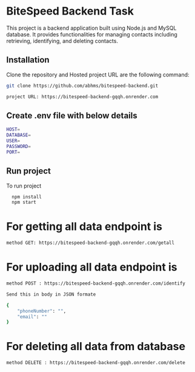 # BiteSpeed Backend Task

This project is a backend application built using Node.js and MySQL database. It provides functionalities for managing contacts including retrieving, identifying, and deleting contacts.

## Installation

Clone the repository and Hosted project URL are the following command:

```bash
git clone https://github.com/abhms/bitespeed-backend.git

project URL: https://bitespeed-backend-gqqh.onrender.com
```

## Create .env file with below details

```bash 
HOST= 
DATABASE=
USER=
PASSWORD= 
PORT= 
```
## Run project
 
To run project

```bash
  npm install
  npm start
```

# For getting all data endpoint is

```bash
method GET: https://bitespeed-backend-gqqh.onrender.com/getall
```

# For uploading all data endpoint is

```bash
method POST : https://bitespeed-backend-gqqh.onrender.com/identify

Send this in body in JSON formate

{
    "phoneNumber": "",
    "email": ""
}
```

# For deleting all data from database

```bash
method DELETE : https://bitespeed-backend-gqqh.onrender.com/delete
```
